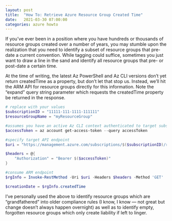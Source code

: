 ```yaml
---
layout: post
title:  "How To: Retrieve Azure Resource Group Created Time"
date:   2021-03-30 07:00:00
categories: azure howto
---
```

If you’ve ever been in a position where you have hundreds or thousands of resource groups created over a number of years, you may stumble upon the realization that you need to identify a subset of resource groups that pre-date a current convention. While tagging could suffice, sometimes you just want to draw a line in the sand and identify all resource groups that pre- or post-date a certain time.  

At the time of writing, the latest Az PowerShell and Az CLI versions don’t yet return createdTime as a property, but don’t let that stop us. Instead, we’ll hit the ARM API for resource groups directly for this information.  Note the “expand” query string parameter which requests the createdTime property be returned in the response. 

```powershell
# replace with your values
$subscriptionID = "11111-111-1111-111111"
$resourceGroupName = "myResourceGroup"

#assumes you have an active Az CLI context authenticated to target subscription. Can also be done with Az PowerShell, but requires a  different token retrieval method
$accessToken = az account get-access-token --query accessToken

#specify target API endpoint
$uri = "https://management.azure.com/subscriptions/$($subscriptionID)/resourcegroups/$($resourceGroupName)?api-version=2019-08-01&%24expand=createdTime"

$headers = @{
    "Authorization" = "Bearer $($accessToken)"
}

#consume ARM endpoint
$rgInfo = Invoke-RestMethod -Uri $uri -Headers $headers -Method 'GET'

$creationDate = $rgInfo.createdTime
```

I’ve personally used the above to identify resource groups which are “grandfathered” into older compliance rules (I know, I know — not great but change doesn’t always happen overnight) as well as to identify empty, forgotten resource groups which only create liability if left to linger. 
